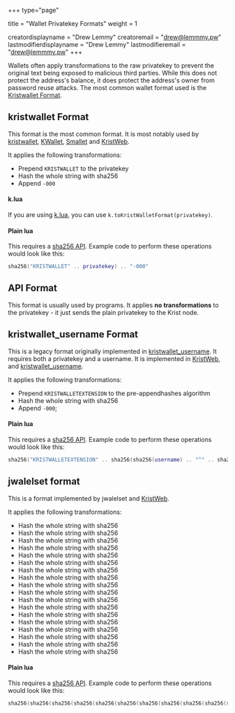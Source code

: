 +++
type="page"

title = "Wallet Privatekey Formats"
weight = 1

creatordisplayname = "Drew Lemmy"
creatoremail = "drew@lemmmy.pw"
lastmodifierdisplayname = "Drew Lemmy"
lastmodifieremail = "drew@lemmmy.pw"
+++

Wallets often apply transformations to the raw privatekey to prevent the original text being exposed to malicious third parties. While this does not protect the address's balance, it does protect the address's owner from password reuse attacks. The most common wallet format used is the [Kristwallet Format](#kristwallet-format).

## kristwallet Format
This format is the most common format. It is most notably used by [kristwallet](https://github.com/BTCTaras/kristwallet), [KWallet](https://github.com/apemanzilla/KWallet), [Smallet](http://www.computercraft.info/forums2/index.php?/topic/27105-smallet-lightweight-basic-computer-compatible-wallet-for-krist/) and [KristWeb](https://kristweb.lemmmy.pw).

It applies the following transformations:

- Prepend `KRISTWALLET` to the privatekey
- Hash the whole string with sha256
- Append `-000`

#### k.lua
If you are using [k.lua](https://github.com/justync7/k.lua/), you can use `k.toKristWalletFormat(privatekey)`.

#### Plain lua
This requires a [sha256 API](http://www.computercraft.info/forums2/index.php?/topic/8169-sha-256-in-pure-lua/). Example code to perform these operations would look like this:

```lua
sha256("KRISTWALLET" .. privatekey) .. "-000"
```

## API Format
This format is usually used by programs. It applies **no transformations** to the privatekey - it just sends the plain privatekey to the Krist node.

## kristwallet_username Format
This is a legacy format originally implemented in [kristwallet_username](https://github.com/KristFoundation/kristwallet_username). It requires both a privatekey and a username. It is implemented in [KristWeb](https://kristweb.lemmmy.pw), and [kristwallet_username](https://github.com/KristFoundation/kristwallet_username). 

It applies the following transformations:

- Prepend `KRISTWALLETEXTENSION` to the pre-appendhashes algorithm
- Hash the whole string with sha256
- Append `-000`;

#### Plain lua
This requires a [sha256 API](http://www.computercraft.info/forums2/index.php?/topic/8169-sha-256-in-pure-lua/). Example code to perform these operations would look like this:

```lua
sha256("KRISTWALLETEXTENSION" .. sha256(sha256(username) .. "^" .. sha256(privatekey))) .. "-000"
```

## jwalelset format
This is a format implemented by jwalelset and [KristWeb](https://kristweb.lemmmy.pw).

It applies the following transformations:

- Hash the whole string with sha256
- Hash the whole string with sha256
- Hash the whole string with sha256
- Hash the whole string with sha256
- Hash the whole string with sha256
- Hash the whole string with sha256
- Hash the whole string with sha256
- Hash the whole string with sha256
- Hash the whole string with sha256
- Hash the whole string with sha256
- Hash the whole string with sha256
- Hash the whole string with sha256
- Hash the whole string with sha256
- Hash the whole string with sha256
- Hash the whole string with sha256
- Hash the whole string with sha256
- Hash the whole string with sha256
- Hash the whole string with sha256

#### Plain lua
This requires a [sha256 API](http://www.computercraft.info/forums2/index.php?/topic/8169-sha-256-in-pure-lua/). Example code to perform these operations would look like this:

```lua
sha256(sha256(sha256(sha256(sha256(sha256(sha256(sha256(sha256(sha256(sha256(sha256(sha256(sha256(sha256(sha256(sha256(sha256(privatekey))))))))))))))))))
```
